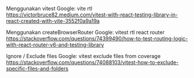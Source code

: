 Menggunakan vitest
Google: vite rtl
https://victorbruce82.medium.com/vitest-with-react-testing-library-in-react-created-with-vite-3552f0a9a19a

Menggunakan createBrowserRouter
Google: vitest rtl react router
https://stackoverflow.com/questions/74399490/how-to-test-routing-logic-with-react-router-v6-and-testing-library

Ignore / Exclude files
Google: vitest exclude files from coverage
https://stackoverflow.com/questions/74088103/vitest-how-to-exclude-specific-files-and-folders